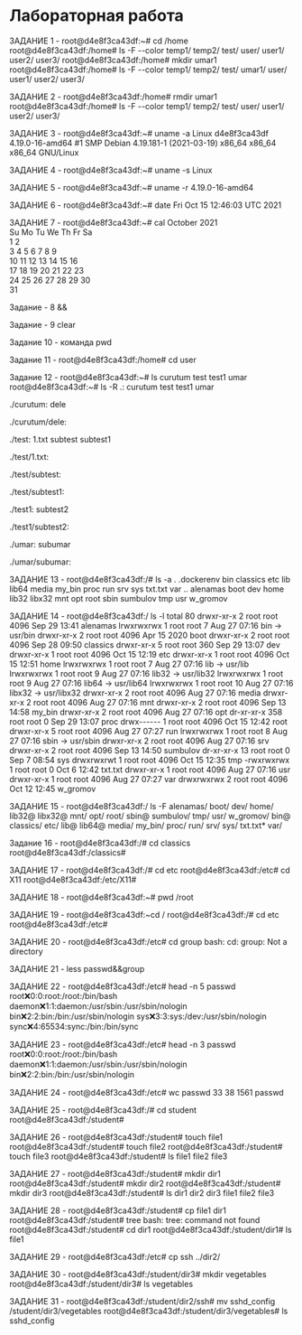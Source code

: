 # Лабораторная работа 
ЗАДАНИЕ 1 - root@d4e8f3ca43df:~# cd /home
root@d4e8f3ca43df:/home# ls -F --color 
temp1/  temp2/  test/  user/  user1/  user2/  user3/
root@d4e8f3ca43df:/home# mkdir umar1
root@d4e8f3ca43df:/home# ls -F --color
temp1/  temp2/  test/  umar1/  user/  user1/  user2/  user3/

ЗАДАНИЕ 2 - root@d4e8f3ca43df:/home# rmdir umar1
root@d4e8f3ca43df:/home# ls -F --color
temp1/  temp2/  test/  user/  user1/  user2/  user3/

ЗАДАНИЕ 3 - root@d4e8f3ca43df:~# uname -a
Linux d4e8f3ca43df 4.19.0-16-amd64 #1 SMP Debian 4.19.181-1 (2021-03-19) x86_64 x86_64 x86_64 GNU/Linux

ЗАДАНИЕ 4 - root@d4e8f3ca43df:~# uname -s
Linux

ЗАДАНИЕ 5 - root@d4e8f3ca43df:~# uname -r
4.19.0-16-amd64

ЗАДАНИЕ 6 - root@d4e8f3ca43df:~# date
Fri Oct 15 12:46:03 UTC 2021

ЗАДАНИЕ 7 - root@d4e8f3ca43df:~# cal
    October 2021      
Su Mo Tu We Th Fr Sa  
                1  2  
 3  4  5  6  7  8  9  
10 11 12 13 14 15 16  
17 18 19 20 21 22 23  
24 25 26 27 28 29 30  
31                  

Задание - 8 &&

Задание - 9 clear

Задание 10 - команда pwd

Задание 11 - root@d4e8f3ca43df:/home# cd user

Задание 12 - root@d4e8f3ca43df:~# ls
curutum  test  test1  umar
root@d4e8f3ca43df:~# ls -R
.:
curutum  test  test1  umar

./curutum:
dele

./curutum/dele:

./test:
1.txt  subtest  subtest1

./test/1.txt:

./test/subtest:

./test/subtest1:

./test1:
subtest2

./test1/subtest2:

./umar:
subumar

./umar/subumar:

ЗАДАНИЕ 13 - root@d4e8f3ca43df:/# ls -a
.   .dockerenv  bin   classics  etc   lib    lib64   media  my_bin  proc  run   srv       sys  txt.txt  var
..  alenamas    boot  dev       home  lib32  libx32  mnt    opt     root  sbin  sumbulov  tmp  usr      w_gromov

ЗАДАНИЕ 14 - root@d4e8f3ca43df:/ ls -l
total 80
drwxr-xr-x   2 root root 4096 Sep 29 13:41 alenamas
lrwxrwxrwx   1 root root    7 Aug 27 07:16 bin -> usr/bin
drwxr-xr-x   2 root root 4096 Apr 15  2020 boot
drwxr-xr-x   2 root root 4096 Sep 28 09:50 classics
drwxr-xr-x   5 root root  360 Sep 29 13:07 dev
drwxr-xr-x   1 root root 4096 Oct 15 12:19 etc
drwxr-xr-x   1 root root 4096 Oct 15 12:51 home
lrwxrwxrwx   1 root root    7 Aug 27 07:16 lib -> usr/lib
lrwxrwxrwx   1 root root    9 Aug 27 07:16 lib32 -> usr/lib32
lrwxrwxrwx   1 root root    9 Aug 27 07:16 lib64 -> usr/lib64
lrwxrwxrwx   1 root root   10 Aug 27 07:16 libx32 -> usr/libx32
drwxr-xr-x   2 root root 4096 Aug 27 07:16 media
drwxr-xr-x   2 root root 4096 Aug 27 07:16 mnt
drwxr-xr-x   2 root root 4096 Sep 13 14:58 my_bin
drwxr-xr-x   2 root root 4096 Aug 27 07:16 opt
dr-xr-xr-x 358 root root    0 Sep 29 13:07 proc
drwx------   1 root root 4096 Oct 15 12:42 root
drwxr-xr-x   5 root root 4096 Aug 27 07:27 run
lrwxrwxrwx   1 root root    8 Aug 27 07:16 sbin -> usr/sbin
drwxr-xr-x   2 root root 4096 Aug 27 07:16 srv
drwxr-xr-x   2 root root 4096 Sep 13 14:50 sumbulov
dr-xr-xr-x  13 root root    0 Sep  7 08:54 sys
drwxrwxrwt   1 root root 4096 Oct 15 12:35 tmp
-rwxrwxrwx   1 root root    0 Oct  6 12:42 txt.txt
drwxr-xr-x   1 root root 4096 Aug 27 07:16 usr
drwxr-xr-x   1 root root 4096 Aug 27 07:27 var
drwxrwxrwx   2 root root 4096 Oct 12 12:45 w_gromov

ЗАДАНИЕ 15 - root@d4e8f3ca43df:/ ls -F
alenamas/  boot/      dev/  home/  lib32@  libx32@  mnt/     opt/   root/  sbin@  sumbulov/  tmp/      usr/  w_gromov/
bin@       classics/  etc/  lib@   lib64@  media/   my_bin/  proc/  run/   srv/   sys/       txt.txt*  var/

Задание 16 - root@d4e8f3ca43df:/# cd classics
root@d4e8f3ca43df:/classics# 

ЗАДАНИЕ 17 - root@d4e8f3ca43df:/# cd etc
root@d4e8f3ca43df:/etc# cd X11
root@d4e8f3ca43df:/etc/X11# 

ЗАДАНИЕ 18 - root@d4e8f3ca43df:~# pwd
/root

ЗАДАНИЕ 19 - root@d4e8f3ca43df:~cd /
root@d4e8f3ca43df:/# cd etc
root@d4e8f3ca43df:/etc#

ЗАДАНИЕ 20 - root@d4e8f3ca43df:/etc# cd group
bash: cd: group: Not a directory

ЗАДАНИЕ 21 - less passwd&&group

ЗАДАНИЕ 22 - root@d4e8f3ca43df:/etc# head -n 5 passwd
root:x:0:0:root:/root:/bin/bash
daemon:x:1:1:daemon:/usr/sbin:/usr/sbin/nologin
bin:x:2:2:bin:/bin:/usr/sbin/nologin
sys:x:3:3:sys:/dev:/usr/sbin/nologin
sync:x:4:65534:sync:/bin:/bin/sync

ЗАДАНИЕ 23 - root@d4e8f3ca43df:/etc# head -n 3 passwd
root:x:0:0:root:/root:/bin/bash
daemon:x:1:1:daemon:/usr/sbin:/usr/sbin/nologin
bin:x:2:2:bin:/bin:/usr/sbin/nologin

ЗАДАНИЕ 24 - root@d4e8f3ca43df:/etc# wc passwd
  33   38 1561 passwd
  
ЗАДАНИЕ 25 - root@d4e8f3ca43df:/# cd student
root@d4e8f3ca43df:/student#

ЗАДАНИЕ 26 - root@d4e8f3ca43df:/student# touch file1
root@d4e8f3ca43df:/student# touch file2
root@d4e8f3ca43df:/student# touch file3
root@d4e8f3ca43df:/student# ls
file1  file2  file3

ЗАДАНИЕ 27 - root@d4e8f3ca43df:/student# mkdir dir1
root@d4e8f3ca43df:/student# mkdir dir2
root@d4e8f3ca43df:/student# mkdir dir3
root@d4e8f3ca43df:/student# ls
dir1  dir2  dir3  file1  file2  file3

ЗАДАНИЕ 28 - root@d4e8f3ca43df:/student# cp file1 dir1
root@d4e8f3ca43df:/student# tree
bash: tree: command not found
root@d4e8f3ca43df:/student# cd dir1
root@d4e8f3ca43df:/student/dir1# ls
file1

ЗАДАНИЕ 29 - root@d4e8f3ca43df:/etc# cp ssh ../dir2/

ЗАДАНИЕ 30 - root@d4e8f3ca43df:/student/dir3# mkdir vegetables 
root@d4e8f3ca43df:/student/dir3# ls
vegetables

ЗАДАНИЕ 31 - root@d4e8f3ca43df:/student/dir2/ssh# mv sshd_config /student/dir3/vegetables
root@d4e8f3ca43df:/student/dir3/vegetables# ls 
sshd_config
